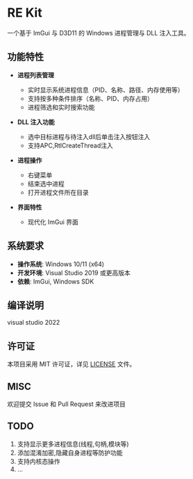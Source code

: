 # RE Kit

一个基于 ImGui 与 D3D11 的 Windows 进程管理与 DLL 注入工具。

## 功能特性

- **进程列表管理**
  - 实时显示系统进程信息（PID、名称、路径、内存使用等）
  - 支持按多种条件排序（名称、PID、内存占用）
  - 进程筛选和实时搜索功能

- **DLL 注入功能**
  - 选中目标进程与待注入dll后单击注入按钮注入
  - 支持APC,RtlCreateThread注入

- **进程操作**
  - 右键菜单
  - 结束选中进程
  - 打开进程文件所在目录

- **界面特性**
  - 现代化 ImGui 界面

## 系统要求

- **操作系统**: Windows 10/11 (x64)
- **开发环境**: Visual Studio 2019 或更高版本
- **依赖**: ImGui, Windows SDK

## 编译说明

visual studio 2022

## 许可证

本项目采用 MIT 许可证，详见 [LICENSE](LICENSE) 文件。

## MISC

欢迎提交 Issue 和 Pull Request 来改进项目

## TODO

1. 支持显示更多进程信息(线程,句柄,模块等)
2. 添加混淆加密,隐藏自身进程等防护功能
3. 支持内核态操作
4. ...

